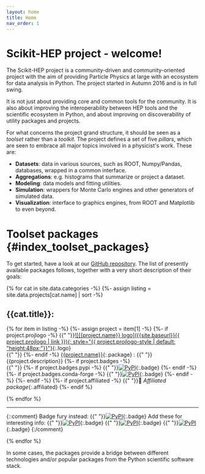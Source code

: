 ```yaml
---
layout: home
title: Home
nav_order: 1
---
```


# Scikit-HEP project - welcome!

The Scikit-HEP project is a community-driven and
community-oriented project with the aim of providing Particle Physics at
large with an ecosystem for data analysis in Python. The project started
in Autumn 2016 and is in full swing.

It is not just about providing core and common tools for the community.
It is also about improving the interoperability between HEP tools and
the scientific ecosystem in Python, and about improving on
discoverability of utility packages and projects.

For what concerns the project grand structure, it should be seen as a
*toolset* rather than a *toolkit*. The project defines a set of five
*pillars*, which are seen to embrace all major topics involved in a
physicist\'s work. These are:

- **Datasets**: data in various sources, such as ROOT, Numpy/Pandas,
  databases, wrapped in a common interface.
- **Aggregations**: e.g. histograms that summarize or project a
  dataset.
- **Modeling**: data models and fitting utilities.
- **Simulation**: wrappers for Monte Carlo engines and other
  generators of simulated data.
- **Visualization**: interface to graphics engines, from ROOT and
  Matplotlib to even beyond.

# Toolset packages {#index_toolset_packages}

To get started, have a look at our [GitHub repository][]. The list of presently available packages follows, together with a very
short description of their goals:

{% for cat in site.data.categories -%}
{%-  assign listing = site.data.projects[cat.name] | sort -%}
## {{cat.title}}:

{%   for item in listing -%}
{%-    assign project = item[1] -%}
{%-    if project.projlogo -%}
{{" "}}[![{{project.name}} logo]({{site.baseurl}}{{ project.projlogo | link }}){: style="{{ project.projlogo-style | default: "height:48px;"}}"}]({{project.url}}){:.logo}<br/>{{" "}}
{%-    endif -%}
[{{project.name}}]({{project.url}}){:.package}
 :
    {{" "}}{{project.description}}
{%-    if project.badges -%}
<br/>{{" "}}
{%-      if project.badges.pypi -%}
           {{" "}}[![PyPI](https://img.shields.io/pypi/v/{{project.badges.pypi}}?color=blue&logo=PyPI&logoColor=white)](https://pypi.org/project/{{project.badges.pypi}}/){:.badge}
{%-      endif -%}
{%-      if project.badges.conda-forge -%}
           {{" "}}[![PyPI](https://img.shields.io/conda/vn/conda-forge/{{project.badges.conda-forge}}.svg?logo=Conda-Forge&color=green&logoColor=white)](https://github.com/conda-forge/{{project.badges.conda-forge}}/){:.badge}
{%-      endif -%}
{%-    endif -%}
{%-    if project.affiliated -%}
         {{" "}}🤝 *Affiliated package*{:.affiliated} 
{%-    endif %}

{%   endfor %}

---

{::comment} Badge fury instead:
           {{" "}}[![PyPI](https://badge.fury.io/py/{{project.badges.pypi}}.svg)](https://pypi.org/project/{{project.badges.pypi}}/){:.badge}
           Add these for interesting info:
           {{" "}}[![PyPI](https://img.shields.io/pypi/wheel/{{project.badges.pypi}})](https://pypi.org/project/{{project.badges.pypi}}/){:.badge}
           {{" "}}[![PyPI](https://img.shields.io/pypi/pyversions/{{project.badges.pypi}})](https://pypi.org/project/{{project.badges.pypi}}/){:.badge}
           {{" "}}[![PyPI](https://img.shields.io/pypi/status/{{project.badges.pypi}})](https://pypi.org/project/{{project.badges.pypi}}/){:.badge}
{:/comment}

{% endfor %}

In some cases, the packages provide a bridge between different
technologies and/or popular packages from the Python scientific software
stack.

[GitHub repository]: https://github.com/scikit-hep/
